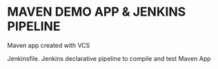 # MAVEN DEMO APP & JENKINS PIPELINE

Maven app created with VCS

Jenkinsfile. Jenkins declarative pipeline to compile and test Maven App
